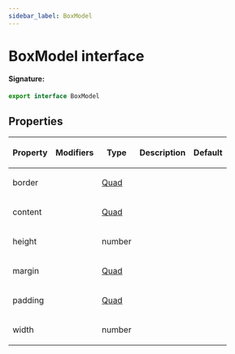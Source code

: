 ```yaml
---
sidebar_label: BoxModel
---
```


# BoxModel interface

#### Signature:

```typescript
export interface BoxModel
```

## Properties

<table><thead><tr><th>

Property

</th><th>

Modifiers

</th><th>

Type

</th><th>

Description

</th><th>

Default

</th></tr></thead>
<tbody><tr><td>

<span id="border">border</span>

</td><td>

</td><td>

[Quad](./puppeteer.quad.md)

</td><td>

</td><td>

</td></tr>
<tr><td>

<span id="content">content</span>

</td><td>

</td><td>

[Quad](./puppeteer.quad.md)

</td><td>

</td><td>

</td></tr>
<tr><td>

<span id="height">height</span>

</td><td>

</td><td>

number

</td><td>

</td><td>

</td></tr>
<tr><td>

<span id="margin">margin</span>

</td><td>

</td><td>

[Quad](./puppeteer.quad.md)

</td><td>

</td><td>

</td></tr>
<tr><td>

<span id="padding">padding</span>

</td><td>

</td><td>

[Quad](./puppeteer.quad.md)

</td><td>

</td><td>

</td></tr>
<tr><td>

<span id="width">width</span>

</td><td>

</td><td>

number

</td><td>

</td><td>

</td></tr>
</tbody></table>
